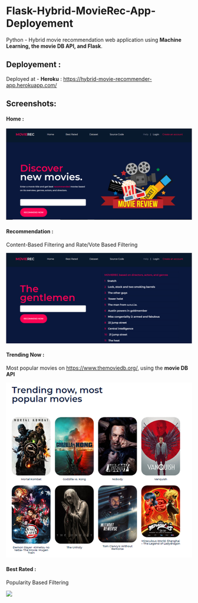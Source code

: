 # Flask-Hybrid-MovieRec-App-Deployement
Python - Hybrid movie recommendation web application using **Machine Learning, the movie DB API, and Flask**.

## Deployement :

Deployed at - **Heroku** : https://hybrid-movie-recommender-app.herokuapp.com/

## Screenshots:

#### Home :

<img src="https://github.com/GitTeaching/Flask-Hybrid-MovieRec-App-Deployement/blob/master/movie_rec/static/img/Screenshots/Home.png" width=700/>

#### Recommendation :

Content-Based Filtering  and  Rate/Vote Based Filtering

<img src="https://github.com/GitTeaching/Flask-Hybrid-MovieRec-App-Deployement/blob/master/movie_rec/static/img/Screenshots/Recommended.png" width=700/>

#### Trending Now :

Most popular movies on https://www.themoviedb.org/, using the **movie DB API**

<img src="https://github.com/GitTeaching/Flask-Hybrid-MovieRec-App-Deployement/blob/master/movie_rec/static/img/Screenshots/TrendingNow.png" width=700/>

#### Best Rated : 

Popularity Based Filtering

<img src="![](https://imgur.com/lD8dNA0)">
